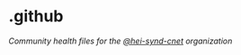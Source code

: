 # .github

*Community health files for the [@hei-synd-cnet](https://github.com/hei-synd-cnet) organization*
